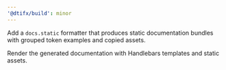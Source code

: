 ```yaml
---
'@dtifx/build': minor
---
```


Add a `docs.static` formatter that produces static documentation bundles with grouped token examples
and copied assets.

Render the generated documentation with Handlebars templates and static assets.
